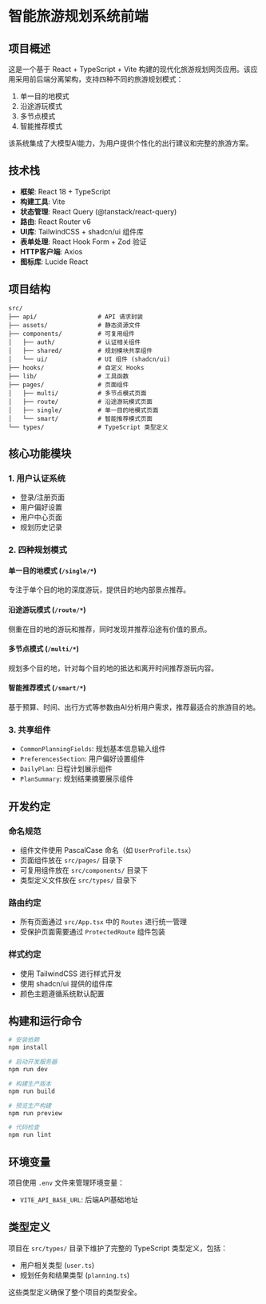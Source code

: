 # 智能旅游规划系统前端

## 项目概述

这是一个基于 React + TypeScript + Vite 构建的现代化旅游规划网页应用。该应用采用前后端分离架构，支持四种不同的旅游规划模式：

1. 单一目的地模式
2. 沿途游玩模式
3. 多节点模式
4. 智能推荐模式

该系统集成了大模型AI能力，为用户提供个性化的出行建议和完整的旅游方案。

## 技术栈

- **框架**: React 18 + TypeScript
- **构建工具**: Vite
- **状态管理**: React Query (@tanstack/react-query)
- **路由**: React Router v6
- **UI库**: TailwindCSS + shadcn/ui 组件库
- **表单处理**: React Hook Form + Zod 验证
- **HTTP客户端**: Axios
- **图标库**: Lucide React

## 项目结构

```
src/
├── api/                 # API 请求封装
├── assets/              # 静态资源文件
├── components/          # 可复用组件
│   ├── auth/            # 认证相关组件
│   ├── shared/          # 规划模块共享组件
│   └── ui/              # UI 组件 (shadcn/ui)
├── hooks/               # 自定义 Hooks
├── lib/                 # 工具函数
├── pages/               # 页面组件
│   ├── multi/           # 多节点模式页面
│   ├── route/           # 沿途游玩模式页面
│   ├── single/          # 单一目的地模式页面
│   └── smart/           # 智能推荐模式页面
└── types/               # TypeScript 类型定义
```

## 核心功能模块

### 1. 用户认证系统

- 登录/注册页面
- 用户偏好设置
- 用户中心页面
- 规划历史记录

### 2. 四种规划模式

#### 单一目的地模式 (`/single/*`)

专注于单个目的地的深度游玩，提供目的地内部景点推荐。

#### 沿途游玩模式 (`/route/*`)

侧重在目的地的游玩和推荐，同时发现并推荐沿途有价值的景点。

#### 多节点模式 (`/multi/*`)

规划多个目的地，针对每个目的地的抵达和离开时间推荐游玩内容。

#### 智能推荐模式 (`/smart/*`)

基于预算、时间、出行方式等参数由AI分析用户需求，推荐最适合的旅游目的地。

### 3. 共享组件

- `CommonPlanningFields`: 规划基本信息输入组件
- `PreferencesSection`: 用户偏好设置组件
- `DailyPlan`: 日程计划展示组件
- `PlanSummary`: 规划结果摘要展示组件

## 开发约定

### 命名规范

- 组件文件使用 PascalCase 命名（如 `UserProfile.tsx`）
- 页面组件放在 `src/pages/` 目录下
- 可复用组件放在 `src/components/` 目录下
- 类型定义文件放在 `src/types/` 目录下

### 路由约定

- 所有页面通过 `src/App.tsx` 中的 `Routes` 进行统一管理
- 受保护页面需要通过 `ProtectedRoute` 组件包装

### 样式约定

- 使用 TailwindCSS 进行样式开发
- 使用 shadcn/ui 提供的组件库
- 颜色主题遵循系统默认配置

## 构建和运行命令

```bash
# 安装依赖
npm install

# 启动开发服务器
npm run dev

# 构建生产版本
npm run build

# 预览生产构建
npm run preview

# 代码检查
npm run lint
```

## 环境变量

项目使用 `.env` 文件来管理环境变量：

- `VITE_API_BASE_URL`: 后端API基础地址

## 类型定义

项目在 `src/types/` 目录下维护了完整的 TypeScript 类型定义，包括：

- 用户相关类型 (`user.ts`)
- 规划任务和结果类型 (`planning.ts`)

这些类型定义确保了整个项目的类型安全。
